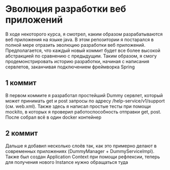 # Эволюция разработки веб приложений
В ходе некоторого курса, я смотрел, каким образом разрабатываются веб приложения на языке java. 
В этом репозитории я постарался в полной мере отразить эволюцию разработки веб приложений. 
Предполагается, что каждый новый коммит будет все более высокой абстракцией по сравнению с предыдущим. 
Таким образом, я смогу продемонстрировать историю разработки, начиная с написания сервлетов, заканчивая подключением фреймворка Spring
## 1 коммит
В первом коммите я разработал простейший Dummy сервлет, который может принимать get и post запросы по адресу /help-service/v1/support (см. web.xml).
Также здесь я написал простые тесты при помощи mockito, в которых я проверил работоспособность отправки get, post.
После собрал всё в один docker контейнер
## 2 коммит
Дальше я добавил несколько слоёв так, как это примерно делают в современных приложениях (DummyManager + DummyServiceImpl). Также был создан Application Context при помощи рефлексии, теперь для получения нового Instance нужно обращаться туда
